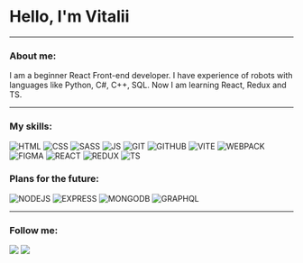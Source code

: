 <h1 >Hello, I'm Vitalii</h1>

<hr>

<div>
<h3>About me:</h3>
<p>
I am a beginner React Front-end developer. I have experience of robots with languages like Python, C#, C++, SQL. Now I am learning React, Redux and TS.
</p>
</div>

<hr>

<h3>My skills:</h3>

![HTML](https://img.shields.io/badge/HTML-333333?style=for-the-badge&logo=HTML5) ![CSS](https://img.shields.io/badge/CSS-333333?style=for-the-badge&logo=CSS3) ![SASS](https://img.shields.io/badge/SASS-333333?style=for-the-badge&logo=sass) ![JS](https://img.shields.io/badge/JS-333333?style=for-the-badge&logo=javascript) ![GIT](https://img.shields.io/badge/GIT-333333?style=for-the-badge&logo=git) ![GITHUB](https://img.shields.io/badge/GITHUB-333333?style=for-the-badge&logo=GITHUB) ![VITE](https://img.shields.io/badge/VITE-333333?style=for-the-badge&logo=VITE) ![WEBPACK](https://img.shields.io/badge/WEBPACK-333333?style=for-the-badge&logo=Webpack) ![FIGMA](https://img.shields.io/badge/Figma-333333?style=for-the-badge&logo=Figma) ![REACT](https://img.shields.io/badge/REACT-333333?style=for-the-badge&logo=REACT) ![REDUX](https://img.shields.io/badge/REDUX-333333?style=for-the-badge&logo=REDUX) ![TS](https://img.shields.io/badge/TYPESCRIPT-333333?style=for-the-badge&logo=TYPESCRIPT) 

<h3>Plans for the future:</h3>

![NODEJS](https://img.shields.io/badge/NODEJS-333333?style=for-the-badge&logo=NODE.JS) ![EXPRESS](https://img.shields.io/badge/EXPRESS-333333?style=for-the-badge&logo=EXPRESS) ![MONGODB](https://img.shields.io/badge/MONGODB-333333?style=for-the-badge&logo=MONGODB) ![GRAPHQL](https://img.shields.io/badge/GRAPHQL-333333?style=for-the-badge&logo=GRAPHQL) 

<hr>

<h3>Follow me:</h3>

<div display=flex>
<a href="https://t.me/iwenrad" target="_blank"><img src="https://img.shields.io/badge/TELEGRAM-333333?style=for-the-badge&logo=TELEGRAM"></a>
<a href="https://leetcode.com/vitalii-bodiak/" target="_blank"><img src="https://img.shields.io/badge/leetcode-333333?style=for-the-badge&logo=leetcode"></a>
</div>
